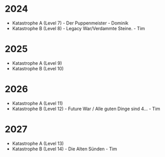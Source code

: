 # 2024

- Katastrophe A (Level 7) - Der Puppenmeister - Dominik
- Katastrophe B (Level 8) - Legacy War/Verdammte Steine. - Tim
# 2025

- Katastrophe A (Level 9)
- Katastrophe B (Level 10)
# 2026

- Katastrophe A (Level 11)
- Katastrophe B (Level 12) - Future War / Alle guten Dinge sind 4...  - Tim
# 2027

- Katastrophe A (Level 13)
- Katastrophe B (Level 14) - Die Alten Sünden - Tim
